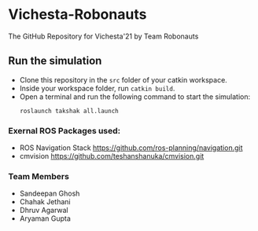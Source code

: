 # Vichesta-Robonauts

The GitHub Repository for Vichesta'21 by Team Robonauts

## Run the simulation

- Clone this repository in the `src` folder of your catkin workspace.
- Inside your workspace folder, run `catkin build`.
- Open a terminal and run the following command to start the simulation:
  ```
  roslaunch takshak all.launch
  ```
### Exernal ROS Packages used:
- ROS Navigation Stack https://github.com/ros-planning/navigation.git </br>
- cmvision https://github.com/teshanshanuka/cmvision.git

### Team Members
- Sandeepan Ghosh
- Chahak Jethani
- Dhruv Agarwal
- Aryaman Gupta
